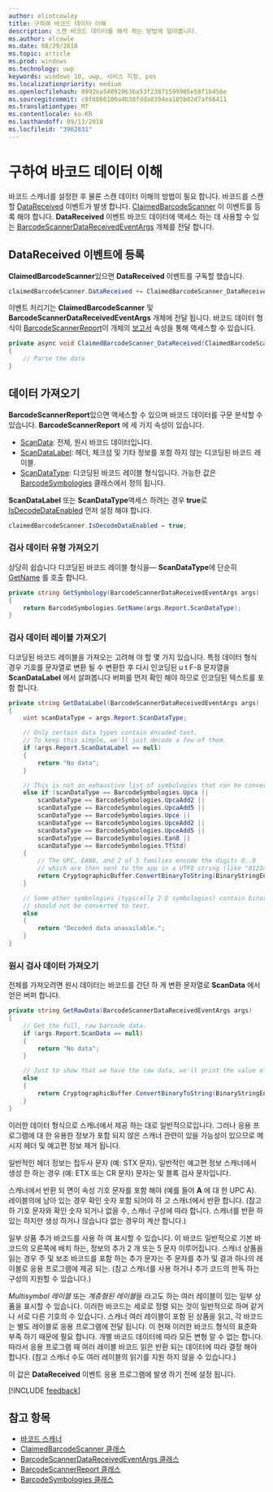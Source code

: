 ```yaml
---
author: eliotcowley
title: 구하여 바코드 데이터 이해
description: 스캔 바코드 데이터를 해석 하는 방법에 알아봅니다.
ms.author: elcowle
ms.date: 08/29/2018
ms.topic: article
ms.prod: windows
ms.technology: uwp
keywords: windows 10, uwp, 서비스 지점, pos
ms.localizationpriority: medium
ms.openlocfilehash: 0992ea54092063ba53f23871599905e58f1b456e
ms.sourcegitcommit: c8f6866100a4b38fdda8394ea185b02d7af66411
ms.translationtype: MT
ms.contentlocale: ko-KR
ms.lasthandoff: 09/13/2018
ms.locfileid: "3962831"
---
```

# <a name="obtain-and-understand-barcode-data"></a>구하여 바코드 데이터 이해

바코드 스캐너를 설정한 후 물론 스캔 데이터 이해의 방법이 필요 합니다. 바코드를 스캔할 [DataReceived](https://docs.microsoft.com/uwp/api/windows.devices.pointofservice.claimedbarcodescanner.datareceived) 이벤트가 발생 합니다. [ClaimedBarcodeScanner](https://docs.microsoft.com/uwp/api/windows.devices.pointofservice.claimedbarcodescanner) 이 이벤트를 등록 해야 합니다. **DataReceived** 이벤트 바코드 데이터에 액세스 하는 데 사용할 수 있는 [BarcodeScannerDataReceivedEventArgs](https://docs.microsoft.com/uwp/api/windows.devices.pointofservice.barcodescannerdatareceivedeventargs) 개체를 전달 합니다.

## <a name="subscribe-to-the-datareceived-event"></a>DataReceived 이벤트에 등록

**ClaimedBarcodeScanner**있으면 **DataReceived** 이벤트를 구독할 했습니다.

```cs
claimedBarcodeScanner.DataReceived += ClaimedBarcodeScanner_DataReceived;
```

이벤트 처리기는 **ClaimedBarcodeScanner** 및 **BarcodeScannerDataReceivedEventArgs** 개체에 전달 됩니다. 바코드 데이터 형식이 [BarcodeScannerReport](https://docs.microsoft.com/uwp/api/windows.devices.pointofservice.barcodescannerreport)이 개체의 [보고서](https://docs.microsoft.com/uwp/api/windows.devices.pointofservice.barcodescannerdatareceivedeventargs.report#Windows_Devices_PointOfService_BarcodeScannerDataReceivedEventArgs_Report) 속성을 통해 액세스할 수 있습니다.

```cs
private async void ClaimedBarcodeScanner_DataReceived(ClaimedBarcodeScanner sender, BarcodeScannerDataReceivedEventArgs args)
{
    // Parse the data
}
```

## <a name="get-the-data"></a>데이터 가져오기

**BarcodeScannerReport**있으면 액세스할 수 있으며 바코드 데이터를 구문 분석할 수 있습니다. **BarcodeScannerReport** 에 세 가지 속성이 있습니다.

* [ScanData](https://docs.microsoft.com/uwp/api/windows.devices.pointofservice.barcodescannerreport.scandata): 전체, 원시 바코드 데이터입니다.
* [ScanDataLabel](https://docs.microsoft.com/uwp/api/windows.devices.pointofservice.barcodescannerreport.scandatalabel): 헤더, 체크섬 및 기타 정보를 포함 하지 않는 디코딩된 바코드 레이블.
* [ScanDataType](https://docs.microsoft.com/uwp/api/windows.devices.pointofservice.barcodescannerreport.scandatatype): 디코딩된 바코드 레이블 형식입니다. 가능한 값은 [BarcodeSymbologies](https://docs.microsoft.com/uwp/api/windows.devices.pointofservice.barcodesymbologies) 클래스에서 정의 됩니다.

**ScanDataLabel** 또는 **ScanDataType**액세스 하려는 경우 **true**로 [IsDecodeDataEnabled](https://docs.microsoft.com/uwp/api/windows.devices.pointofservice.claimedbarcodescanner.isdecodedataenabled#Windows_Devices_PointOfService_ClaimedBarcodeScanner_IsDecodeDataEnabled) 먼저 설정 해야 합니다.

```cs
claimedBarcodeScanner.IsDecodeDataEnabled = true;
```

### <a name="get-the-scan-data-type"></a>검사 데이터 유형 가져오기

상당히 쉽습니다 디코딩된 바코드 레이블 형식을&mdash; **ScanDataType**에 단순히 [GetName](https://docs.microsoft.com/uwp/api/windows.devices.pointofservice.barcodesymbologies.getname) 를 호출 합니다.

```cs
private string GetSymbology(BarcodeScannerDataReceivedEventArgs args)
{
    return BarcodeSymbologies.GetName(args.Report.ScanDataType);
}
```

### <a name="get-the-scan-data-label"></a>검사 데이터 레이블 가져오기

디코딩된 바코드 레이블을 가져오는 고려해 야 할 몇 가지 있습니다. 특정 데이터 형식 경우 기호를 문자열로 변환 될 수 변환한 후 다시 인코딩된 u t F-8 문자열을 **ScanDataLabel** 에서 살펴봅니다 버퍼를 먼저 확인 해야 하므로 인코딩된 텍스트를 포함 합니다.

```cs
private string GetDataLabel(BarcodeScannerDataReceivedEventArgs args)
{
    uint scanDataType = args.Report.ScanDataType;

    // Only certain data types contain encoded text.
    // To keep this simple, we'll just decode a few of them.
    if (args.Report.ScanDataLabel == null)
    {
        return "No data";
    }

    // This is not an exhaustive list of symbologies that can be converted to a string.
    else if (scanDataType == BarcodeSymbologies.Upca ||
        scanDataType == BarcodeSymbologies.UpcaAdd2 ||
        scanDataType == BarcodeSymbologies.UpcaAdd5 ||
        scanDataType == BarcodeSymbologies.Upce ||
        scanDataType == BarcodeSymbologies.UpceAdd2 ||
        scanDataType == BarcodeSymbologies.UpceAdd5 ||
        scanDataType == BarcodeSymbologies.Ean8 ||
        scanDataType == BarcodeSymbologies.TfStd)
    {
        // The UPC, EAN8, and 2 of 5 families encode the digits 0..9
        // which are then sent to the app in a UTF8 string (like "01234").
        return CryptographicBuffer.ConvertBinaryToString(BinaryStringEncoding.Utf8, args.Report.ScanDataLabel);
    }

    // Some other symbologies (typically 2-D symbologies) contain binary data that
    // should not be converted to text.
    else
    {
        return "Decoded data unavailable.";
    }
}
```

### <a name="get-the-raw-scan-data"></a>원시 검사 데이터 가져오기

전체를 가져오려면 원시 데이터는 바코드를 간단 하 게 변환 문자열로 **ScanData** 에서 얻은 버퍼 합니다.

```cs
private string GetRawData(BarcodeScannerDataReceivedEventArgs args)
{
    // Get the full, raw barcode data.
    if (args.Report.ScanData == null)
    {
        return "No data";
    }

    // Just to show that we have the raw data, we'll print the value of the bytes.
    else
    {
        return CryptographicBuffer.ConvertBinaryToString(BinaryStringEncoding.Utf8, args.Report.ScanData);
    }
}
```

이러한 데이터 형식으로 스캐너에서 제공 하는 대로 일반적으로입니다. 그러나 응용 프로그램에 대 한 유용한 정보가 포함 되지 않은 스캐너 관련이 있을 가능성이 있으므로 메시지 헤더 및 예고편 정보 제거 됩니다.

일반적인 헤더 정보는 접두사 문자 (예: STX 문자). 일반적인 예고편 정보 스캐너에서 생성 한 하는 경우 (예: ETX 또는 CR 문자) 문자는 및 블록 검사 문자입니다.

스캐너에서 반환 되 면이 속성 기호 문자를 포함 해야 (예를 들어 **A** 에 대 한 UPC A). 레이블의에 남아 있는 경우 확인 숫자 포함 되어야 하 고 스캐너에서 반환 합니다. (참고 하 기호 문자와 확인 숫자 되거나 없을 수, 스캐너 구성에 따라 합니다. 스캐너를 반환 하 있는 하지만 생성 하거나 않습니다 없는 경우이 계산 합니다.)

일부 상품 추가 바코드를 사용 하 여 표시할 수 있습니다. 이 바코드 일반적으로 기본 바코드의 오른쪽에 배치 하는, 정보의 추가 2 개 또는 5 문자 이루어집니다. 스캐너 상품을 읽는 경우 주 및 보조 바코드를 포함 하는 추가 문자는 주 문자를 추가 및 결과 하나의 레이블로 응용 프로그램에 제공 되는. (참고 스캐너를 사용 하거나 추가 코드의 판독 하는 구성의 지원할 수 있습니다.)

*Multisymbol 레이블* 또는 *계층형된 레이블*을 라고도 하는 여러 레이블이 있는 일부 상품을 표시할 수 있습니다. 이러한 바코드는 세로로 정렬 되는 것이 일반적으로 하며 같거나 서로 다른 기호의 수 있습니다. 스캐너 여러 레이블이 포함 된 상품을 읽고, 각 바코드는 별도 레이블로 응용 프로그램에 전달 됩니다. 이 현재 이러한 바코드 형식의 표준화 부족 하기 때문에 필요 합니다. 개별 바코드 데이터에 따라 모든 변형 알 수 없는 합니다. 따라서 응용 프로그램 때 여러 레이블 바코드 읽은 반환 되는 데이터에 따라 결정 해야 합니다. (참고 스캐너 수도 여러 레이블의 읽기를 지원 하지 않을 수 있습니다.)

이 값은 **DataReceived** 이벤트 응용 프로그램에 발생 하기 전에 설정 됩니다.

[!INCLUDE [feedback](./includes/pos-feedback.md)]

## <a name="see-also"></a>참고 항목
* [바코드 스캐너](pos-barcodescanner.md)
* [ClaimedBarcodeScanner 클래스](https://docs.microsoft.com/uwp/api/windows.devices.pointofservice.barcodesymbologies.getname)
* [BarcodeScannerDataReceivedEventArgs 클래스](https://docs.microsoft.com/uwp/api/windows.devices.pointofservice.barcodescannerdatareceivedeventargs)
* [BarcodeScannerReport 클래스](https://docs.microsoft.com/uwp/api/windows.devices.pointofservice.barcodescannerreport)
* [BarcodeSymbologies 클래스](https://docs.microsoft.com/uwp/api/windows.devices.pointofservice.barcodesymbologies)